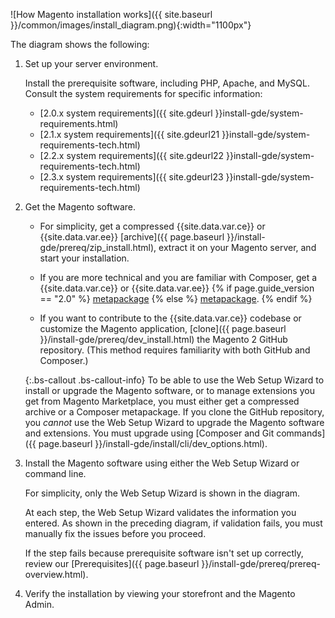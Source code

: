 ![How Magento installation works]({{ site.baseurl }}/common/images/install_diagram.png){:width="1100px"}

The diagram shows the following:

1.	Set up your server environment.

	Install the prerequisite software, including PHP, Apache, and MySQL. Consult the system requirements for specific information:

	*	[2.0.x system requirements]({{ site.gdeurl }}install-gde/system-requirements.html)
	*	[2.1.x system requirements]({{ site.gdeurl21 }}install-gde/system-requirements-tech.html)
	*	[2.2.x system requirements]({{ site.gdeurl22 }}install-gde/system-requirements-tech.html)
	*	[2.3.x system requirements]({{ site.gdeurl23 }}install-gde/system-requirements-tech.html)

2.	Get the Magento software.

	*	For simplicity, get a compressed {{site.data.var.ce}} or {{site.data.var.ee}} [archive]({{ page.baseurl }}/install-gde/prereq/zip_install.html), extract it on your Magento server, and start your installation.

	*	If you are more technical and you are familiar with Composer, get a {{site.data.var.ce}} or {{site.data.var.ee}} {% if page.guide_version == "2.0" %} [metapackage]({{page.baseurl}}/install-gde/prereq/integrator_install.html) {% else %} [metapackage]({{page.baseurl}}/install-gde/composer.html). {% endif %}

	*	If you want to contribute to the {{site.data.var.ce}} codebase or customize the Magento application, [clone]({{ page.baseurl }}/install-gde/prereq/dev_install.html) the Magento 2 GitHub repository. (This method requires familiarity with both GitHub and Composer.)

	{:.bs-callout .bs-callout-info}
	To be able to use the Web Setup Wizard to install or upgrade the Magento software, or to manage extensions you get from Magento Marketplace, you must either get a compressed archive or a Composer metapackage. If you clone the GitHub repository, you *cannot* use the Web Setup Wizard to upgrade the Magento software and extensions. You must upgrade using [Composer and Git commands]({{ page.baseurl }}/install-gde/install/cli/dev_options.html).

3.	Install the Magento software using either the Web Setup Wizard or command line.

	For simplicity, only the Web Setup Wizard is shown in the diagram.

	At each step, the Web Setup Wizard validates the information you entered. As shown in the preceding diagram, if validation fails, you must manually fix the issues before you proceed.

	If the step fails because prerequisite software isn't set up correctly, review our [Prerequisites]({{ page.baseurl }}/install-gde/prereq/prereq-overview.html).

4.	Verify the installation by viewing your storefront and the Magento Admin.

